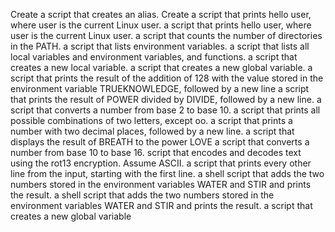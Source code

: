 Create a script that creates an alias.
Create a script that prints hello user, where user is the current Linux user.
 a script that prints hello user, where user is the current Linux user.
a script that counts the number of directories in the PATH.
 a script that lists environment variables.
a script that lists all local variables and environment variables, and functions.
a script that creates a new local variable.
 a script that creates a new global variable.
 a script that prints the result of the addition of 128 with the value stored in the environment variable TRUEKNOWLEDGE, followed by a new line
a script that prints the result of POWER divided by DIVIDE, followed by a new line.
a script that converts a number from base 2 to base 10.
 a script that prints all possible combinations of two letters, except oo.
a script that prints a number with two decimal places, followed by a new line.
 a script that displays the result of BREATH to the power LOVE
a script that converts a number from base 10 to base 16.
 script that encodes and decodes text using the rot13 encryption. Assume ASCII.
a script that prints every other line from the input, starting with the first line. 
a shell script that adds the two numbers stored in the environment variables WATER and STIR and prints the result.
 a shell script that adds the two numbers stored in the environment variables WATER and STIR and prints the result.
a script that creates a new global variable
